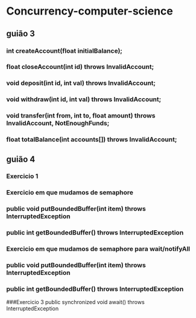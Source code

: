 # Concurrency-computer-science

## guião 3 

### int createAccount(float initialBalance);
### float closeAccount(int id) throws InvalidAccount;
### void deposit(int id, int val) throws InvalidAccount;
### void withdraw(int id, int val) throws InvalidAccount;
### void transfer(int from, int to, float amount) throws InvalidAccount, NotEnoughFunds;
### float totalBalance(int accounts[]) throws InvalidAccount;

## guião 4

### Exercicio 1
### Exercicio em que mudamos de semaphore
### public void putBoundedBuffer(int item) throws InterruptedException
### public int getBoundedBuffer() throws InterruptedException

### Exercicio em que mudamos de semaphore para wait/notifyAll
### public void putBoundedBuffer(int item) throws InterruptedException
### public int getBoundedBuffer() throws InterruptedException

###Exercicio 3
public synchronized void await() throws InterruptedException
